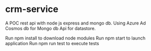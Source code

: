 # crm-service
A POC rest api with node js express and mongo db. 
Using Azure Ad Cosmos db for Mongo db Api for datastore. 

Run npm install to download node modules
Run npm start to launch application
Run npm run test to execute tests

